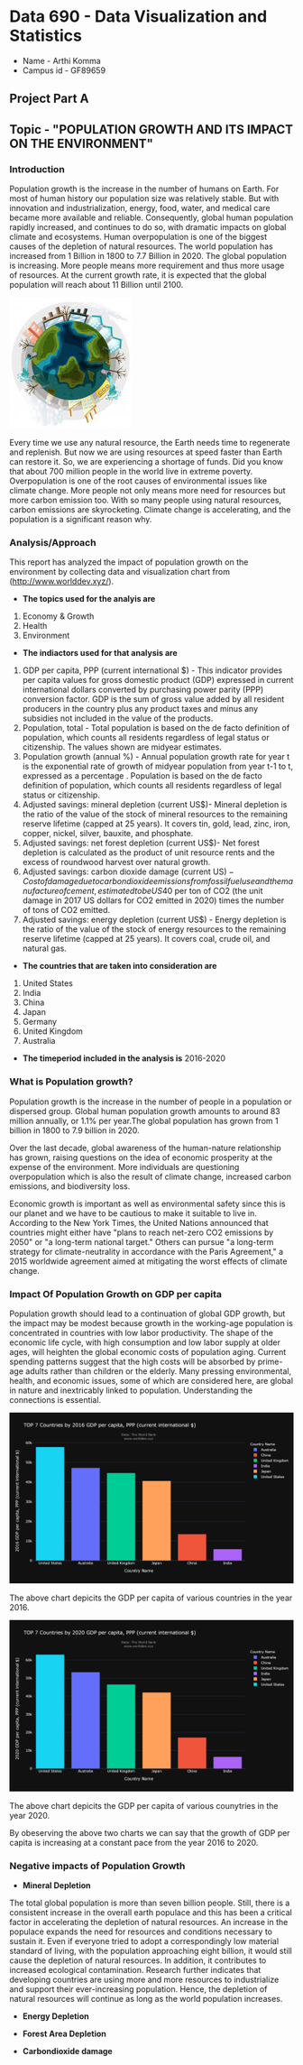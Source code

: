 # **Data 690 - Data Visualization and Statistics**

- Name - Arthi Komma
- Campus id - GF89659

## **Project Part A**

## **Topic - "POPULATION GROWTH AND ITS IMPACT ON THE ENVIRONMENT"**

### **Introduction**



Population growth is the increase in the number of humans on Earth. For most of human history our population size was relatively stable. But with innovation and industrialization, energy, food, water, and medical care became more available and reliable. Consequently, global human population rapidly increased, and continues to do so, with dramatic impacts on global climate and ecosystems. Human overpopulation is one of the biggest causes of the depletion of natural resources. The world population has increased from 1 Billion in 1800 to 7.7 Billion in 2020. The global population is increasing. More people means more requirement and thus more usage of resources. At the current growth rate, it is expected that the global population will reach about 11 Billion until 2100.

![](Picture1.jpg)


Every time we use any natural resource, the Earth needs time to regenerate and replenish. But now we are using resources at speed faster than Earth can restore it. So, we are experiencing a shortage of funds. Did you know that about 700 million people in the world live in extreme poverty. Overpopulation is one of the root causes of environmental issues like climate change. More people not only means more need for resources but more carbon emission too. With so many people using natural resources, carbon emissions are skyrocketing. Climate change is accelerating, and the population is a significant reason why.


### **Analysis/Approach**

This report has analyzed the impact of population growth on the environment by collecting data and visualization chart from (http://www.worlddev.xyz/).

- **The topics used for the analyis are**
1. Economy & Growth
2. Health
3. Environment


- **The indiactors used for that analysis are**
1. GDP per capita, PPP (current international $) - This indicator provides per capita values for gross domestic product (GDP) expressed in current international dollars converted by purchasing power parity (PPP) conversion factor. GDP is the sum of gross value added by all resident producers in the country plus any product taxes and minus any subsidies not included in the value of the products.
2. Population, total - Total population is based on the de facto definition of population, which counts all residents regardless of legal status or citizenship. The values shown are midyear estimates.
3. Population growth (annual %) - Annual population growth rate for year t is the exponential rate of growth of midyear population from year t-1 to t, expressed as a percentage . Population is based on the de facto definition of population, which counts all residents regardless of legal status or citizenship.
4. Adjusted savings: mineral depletion (current US$)- Mineral depletion is the ratio of the value of the stock of mineral resources to the remaining reserve lifetime (capped at 25 years). It covers tin, gold, lead, zinc, iron, copper, nickel, silver, bauxite, and phosphate.
5. Adjusted savings: net forest depletion (current US$)- Net forest depletion is calculated as the product of unit resource rents and the excess of roundwood harvest over natural growth.
6. Adjusted savings: carbon dioxide damage (current US$) - Cost of damage due to carbon dioxide emissions from fossil fuel use and the manufacture of cement, estimated to be US$40 per ton of CO2 (the unit damage in 2017 US dollars for CO2 emitted in 2020) times the number of tons of CO2 emitted.
7. Adjusted savings: energy depletion (current US$) - Energy depletion is the ratio of the value of the stock of energy resources to the remaining reserve lifetime (capped at 25 years). It covers coal, crude oil, and natural gas.


- **The countries that are taken into consideration are**

1. United States
2. India
3. China
4. Japan
5. Germany
6. United Kingdom
7. Australia

- **The timeperiod included in the analysis is** 2016-2020


### **What is Population growth?**

Population growth is the increase in the number of people in a population or dispersed group. Global human population growth amounts to around 83 million annually, or 1.1% per year.The global population has grown from 1 billion in 1800 to 7.9 billion in 2020.

Over the last decade, global awareness of the human-nature relationship has grown, raising questions on the idea of economic prosperity at the expense of the environment. More individuals are questioning overpopulation which is also the result of climate change, increased carbon emissions, and biodiversity loss.

Economic growth is important as well as environmental safety since this is our planet and we have to be cautious to make it suitable to live in.
According to the New York Times, the United Nations announced that countries might either have "plans to reach net-zero CO2 emissions by 2050" or "a long-term national target." Others can pursue "a long-term strategy for climate-neutrality in accordance with the Paris Agreement," a 2015 worldwide agreement aimed at mitigating the worst effects of climate change.

### **Impact Of Population Growth on GDP per capita**

Population growth should lead to a continuation of global GDP growth, but the impact may be modest because growth in the working-age population is concentrated in countries with low labor productivity. The shape of the economic life cycle, with high consumption and low labor supply at older ages, will heighten the global economic costs of population aging. Current spending patterns suggest that the high costs will be absorbed by prime-age adults rather than children or the elderly. Many pressing environmental, health, and economic issues, some of which are considered here, are global in nature and inextricably linked to population. Understanding the connections is essential.

![](1.png)

The above chart depicits the GDP per capita of various countries in the year 2016.

![](2.png)

The above chart depicits the GDP per capita of various counytries in the year 2020.

By obeserving the above two charts we can say that the growth of GDP per capita is increasing at a constant pace from the year 2016 to 2020.

### **Negative impacts of Population Growth**
- **Mineral Depletion**

The total global population is more than seven billion people. Still, there is a consistent increase in the overall earth populace and this has been a critical factor in accelerating the depletion of natural resources. An increase in the populace expands the need for resources and conditions necessary to sustain it.
Even if everyone tried to adopt a correspondingly low material standard of living, with the population approaching eight billion, it would still cause the depletion of natural resources.
In addition, it contributes to increased ecological contamination. Research further indicates that developing countries are using more and more resources to industrialize and support their ever-increasing population. Hence, the depletion of natural resources will continue as long as the world population increases.







- **Energy Depletion**







- **Forest Area Depletion**






- **Carbondioxide damage**








